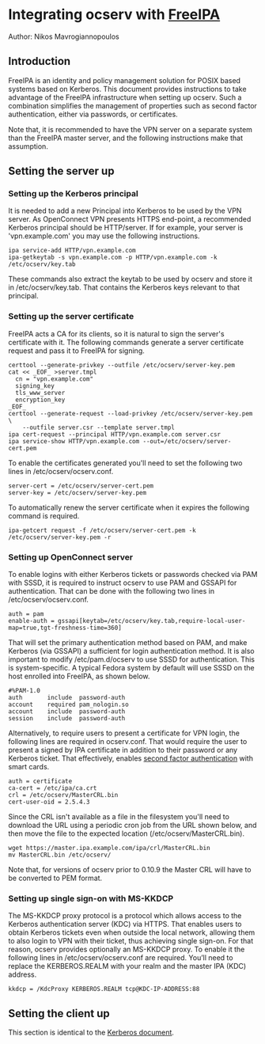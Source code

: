 # Integrating ocserv with [FreeIPA](https://www.freeipa.org)

Author: Nikos Mavrogiannopoulos	


## Introduction
FreeIPA is an identity and policy management solution for POSIX based systems
based on Kerberos. This document provides instructions to take advantage of the
FreeIPA infrastructure when setting up ocserv. Such a combination simplifies
the management of properties such as second factor authentication, either
via passwords, or certificates.

Note that, it is recommended to have the VPN server on a separate system than the
FreeIPA master server, and the following instructions make that assumption.

## Setting the server up

### Setting up the Kerberos principal

It is needed to add a new Principal into Kerberos to be used by the VPN server.
As OpenConnect VPN presents HTTPS end-point, a recommended Kerberos principal
should be HTTP/server. If for example, your server is 'vpn.example.com' you may
use the following instructions.

```
ipa service-add HTTP/vpn.example.com
ipa-getkeytab -s vpn.example.com -p HTTP/vpn.example.com -k /etc/ocserv/key.tab
```

These commands also extract the keytab to be used by ocserv and store it in
/etc/ocserv/key.tab. That contains the Kerberos keys relevant to that principal.


### Setting up the server certificate

FreeIPA acts a CA for its clients, so it is natural to sign the server's
certificate with it. The following commands generate a server certificate request
and pass it to FreeIPA for signing.

```
certtool --generate-privkey --outfile /etc/ocserv/server-key.pem
cat << _EOF_ >server.tmpl
  cn = "vpn.example.com"
  signing_key
  tls_www_server
  encryption_key
_EOF_
certtool --generate-request --load-privkey /etc/ocserv/server-key.pem \
	--outfile server.csr --template server.tmpl
ipa cert-request --principal HTTP/vpn.example.com server.csr
ipa service-show HTTP/vpn.example.com --out=/etc/ocserv/server-cert.pem
```

To enable the certificates generated you'll need to set the following
two lines in /etc/ocserv/ocserv.conf.
```
server-cert = /etc/ocserv/server-cert.pem
server-key = /etc/ocserv/server-key.pem
```

To automatically renew the server certificate when it expires the following
command is required.
```
ipa-getcert request -f /etc/ocserv/server-cert.pem -k /etc/ocserv/server-key.pem -r
```


### Setting up OpenConnect server

To enable logins with either Kerberos tickets or passwords checked via PAM with SSSD, it is required to
instruct ocserv to use PAM and  GSSAPI for authentication. That can be done with the following two lines in /etc/ocserv/ocserv.conf.

```
auth = pam
enable-auth = gssapi[keytab=/etc/ocserv/key.tab,require-local-user-map=true,tgt-freshness-time=360]
```

That will set the primary authentication method based on PAM, and make Kerberos (via GSSAPI)
a sufficient for login authentication method.
It is also important to modify /etc/pam.d/ocserv to use SSSD for authentication. This
is system-specific. A typical Fedora system by default will use SSSD on the host enrolled into
FreeIPA, as shown below.

```
#%PAM-1.0
auth       include	password-auth
account    required	pam_nologin.so
account    include	password-auth
session    include	password-auth
```

Alternatively, to require users to present a certificate for VPN login, the following lines are
required in ocserv.conf. That would require the user to present a signed by IPA certificate in
addition to their password or any Kerberos ticket. That effectively, enables [second factor authentication](ocserv-2fa.md)
with smart cards.

```
auth = certificate
ca-cert = /etc/ipa/ca.crt
crl = /etc/ocserv/MasterCRL.bin
cert-user-oid = 2.5.4.3
```

Since the CRL isn't available as a file in the filesystem you'll need to
download the URL using a periodic cron job from the URL shown below, and then move
the file to the expected location (/etc/ocserv/MasterCRL.bin).

```
wget https://master.ipa.example.com/ipa/crl/MasterCRL.bin
mv MasterCRL.bin /etc/ocserv/
```

Note that, for versions of ocserv prior to 0.10.9 the Master CRL will have to be converted
to PEM format.


### Setting up single sign-on with MS-KKDCP

The MS-KKDCP proxy protocol is a protocol which allows access to the Kerberos
authentication server (KDC) via HTTPS. That enables users to obtain Kerberos tickets
even when outside the local network, allowing them to also login to VPN with their ticket, thus
achieving single sign-on.
For that reason, ocserv provides optionally an MS-KKDCP proxy. To enable it the following
lines in /etc/ocserv/ocserv.conf are required. You’ll need to replace the KERBEROS.REALM
with your realm and the master IPA (KDC) address. 

```
kkdcp = /KdcProxy KERBEROS.REALM tcp@KDC-IP-ADDRESS:88
```


## Setting the client up

This section is identical to the [Kerberos document](ocserv-kerberos.md#setting-the-client-up).

